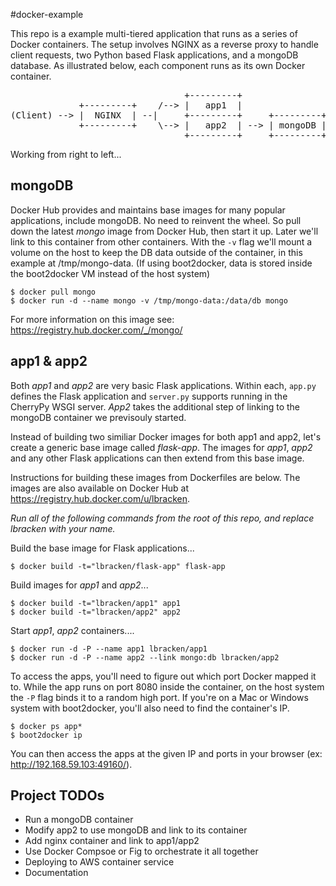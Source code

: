 #docker-example

This repo is a example multi-tiered application that runs as a series of Docker containers.  The setup involves NGINX as a reverse proxy to handle client requests, two Python based Flask applications, and a mongoDB database.  As illustrated below, each component runs as its own Docker container.

<pre>
                                 +---------+
             +---------+    /--> |   app1  |
(Client) --> |  NGINX  | --|     +---------+     +---------+
             +---------+    \--> |   app2  | --> | mongoDB |
                                 +---------+     +---------+
</pre>

Working from right to left...

mongoDB
---------

Docker Hub provides and maintains base images for many popular applications, include mongoDB. No need to reinvent the wheel.  So pull down the latest *mongo* image from Docker Hub, then start it up.  Later we'll link to this container from other containers.  With the `-v` flag we'll mount a volume on the host to keep the DB data outside of the container, in this example at /tmp/mongo-data.  (If using boot2docker, data is stored inside the boot2docker VM instead of the host system)

    $ docker pull mongo
    $ docker run -d --name mongo -v /tmp/mongo-data:/data/db mongo

For more information on this image see: https://registry.hub.docker.com/_/mongo/



app1 & app2
-------------
Both *app1* and *app2* are very basic Flask applications.  Within each, `app.py` defines the Flask application and `server.py` supports running in the CherryPy WSGI server.  *App2* takes the additional step of linking to the mongoDB container we previsouly started.

Instead of building two similiar Docker images for both app1 and app2, let's create a generic base image called *flask-app*.  The images for *app1*, *app2* and any other Flask applications can then extend from this base image.

Instructions for building these images from Dockerfiles are below. The images are also available on Docker Hub at https://registry.hub.docker.com/u/lbracken.

*Run all of the following commands from the root of this repo, and replace lbracken with your name.*

Build the base image for Flask applications...

	$ docker build -t="lbracken/flask-app" flask-app

Build images for *app1* and *app2*...

	$ docker build -t="lbracken/app1" app1
	$ docker build -t="lbracken/app2" app2

Start *app1*, *app2* containers....

	$ docker run -d -P --name app1 lbracken/app1
	$ docker run -d -P --name app2 --link mongo:db lbracken/app2	

To access the apps, you'll need to figure out which port Docker mapped it to.  While the app runs on port 8080 inside the container, on the host system the `-P` flag binds it to a random high port.  If you're on a Mac or Windows system with boot2docker, you'll also need to find the container's IP.  

	$ docker ps app*
	$ boot2docker ip

You can then access the apps at the given IP and ports in your browser (ex: http://192.168.59.103:49160/).


Project TODOs
-------------
* Run a mongoDB container
* Modify app2 to use mongoDB and link to its container
* Add nginx container and link to app1/app2
* Use Docker Compsoe or Fig to orchestrate it all together
* Deploying to AWS container service
* Documentation